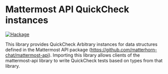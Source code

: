 # Mattermost API QuickCheck instances

[![Hackage](https://img.shields.io/hackage/v/mattermost-api-qc.svg)](https://hackage.haskell.org/package/mattermost-api-qc)

This library provides QuickCheck Arbitrary instances for data
structures defined in the Mattermost API package
(https://github.com/matterhorn-chat/mattermost-api).  Importing this
library allows clients of the mattermost-api library to write
QuickCheck tests based on types from that library.
